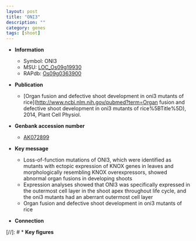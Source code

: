 ```yaml
---
layout: post
title: "ONI3"
description: ""
category: genes
tags: [shoot]
---
```


* **Information**  
    + Symbol: ONI3  
    + MSU: [LOC_Os09g19930](http://rice.plantbiology.msu.edu/cgi-bin/ORF_infopage.cgi?orf=LOC_Os09g19930)  
    + RAPdb: [Os09g0363900](http://rapdb.dna.affrc.go.jp/viewer/gbrowse_details/irgsp1?name=Os09g0363900)  

* **Publication**  
    + [Organ fusion and defective shoot development in oni3 mutants of rice](http://www.ncbi.nlm.nih.gov/pubmed?term=Organ fusion and defective shoot development in oni3 mutants of rice%5BTitle%5D), 2014, Plant Cell Physiol.

* **Genbank accession number**  
    + [AK072899](http://www.ncbi.nlm.nih.gov/nuccore/AK072899)

* **Key message**  
    + Loss-of-function mutations of ONI3, which were identified as mutants with ectopic expression of KNOX genes in leaves and morphologically resembling KNOX overexpressors, showed abnormal organ fusions in developing shoots
    + Expression analyses showed that ONI3 was specifically expressed in the outermost cell layer in the shoot apex throughout life cycle, and the oni3 mutants had an aberrant outermost cell layer
    + Organ fusion and defective shoot development in oni3 mutants of rice

* **Connection**  

[//]: # * **Key figures**  



